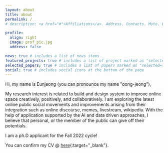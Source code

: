 ```yaml
---
layout: about
title: about
permalink: /
# description: <a href="#">Affiliations</a>. Address. Contacts. Moto. Etc.

profile:
  align: right
  image: prof_pic.jpg
  address: false

news: true # includes a list of news items
featured_projects: true # includes a list of project marked as "selected={true}"
selected_papers: true # includes a list of papers marked as "selected={true}"
social: true # includes social icons at the bottom of the page
---
```


Hi, my name is Eunjeong (you can pronounce my name "oong-jeong"),

My research interest is related to build and design system to improve online space creatively, positively, and collaboratively. I am exploring the latest online public social movements and improvements arising from their integration such as online discourse, memes, livestream, wikipedia. With the help of application supported by the AI and data driven approaches, I believe that personal, or the member of the public can give off their potentials.

I am a ph.D applicant for the Fall 2022 cycle!

You can confirm my CV @ [here](https://docs.google.com/document/d/1qHcXlC2tz-_s7MbvZIfg-cwp5LtR9dXpFsYHLS_Tc6Q/edit){:target="\_blank"}.

<!--
Write your biography here. Tell the world about yourself. Link to your favorite [subreddit](http://reddit.com){:target="\_blank"}. You can put a picture in, too. The code is already in, just name your picture `prof_pic.jpg` and put it in the `img/` folder.

Put your address / P.O. box / other info right below your picture. You can also disable any these elements by editing `profile` property of the YAML header of your `_pages/about.md`. Edit `_bibliography/papers.bib` and Jekyll will render your [publications page](/al-folio/publications/) automatically.

Link to your social media connections, too. This theme is set up to use [Font Awesome icons](http://fortawesome.github.io/Font-Awesome/){:target="\_blank"} and [Academicons](https://jpswalsh.github.io/academicons/){:target="\_blank"}, like the ones below. Add your Facebook, Twitter, LinkedIn, Google Scholar, or just disable all of them. -->
